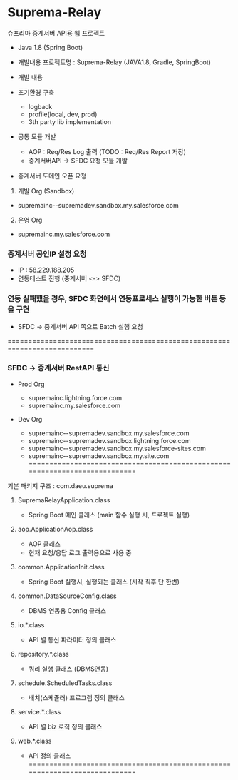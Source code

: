 # Suprema-Relay
슈프리마 중계서버 API용 웹 프로젝트

- Java 1.8 (Spring Boot)

* 개발내용
프로젝트명 : Suprema-Relay (JAVA1.8, Gradle, SpringBoot)

* 개발 내용
* 초기환경 구축
	- logback
	- profile(local, dev, prod)
	- 3th party lib implementation
	
* 공통 모듈 개발
	- AOP : Req/Res Log 출력 (TODO : Req/Res Report 저장)
	- 중계서버API -> SFDC 요청 모듈 개발

* 중계서버 도메인 오픈 요청
1. 개발 Org (Sandbox)
 - supremainc--supremadev.sandbox.my.salesforce.com
 
2. 운영 Org
 - supremainc.my.salesforce.com
 
 
### 중계서버 공인IP 설정 요청
 - IP : 58.229.188.205
 - 연동테스트 진행 (중계서버 <-> SFDC)

### 연동 실패했을 경우, SFDC 화면에서 연동프로세스 실행이 가능한 버튼 등을 구현
 - SFDC -> 중계서버 API 쪽으로 Batch 실행 요청
 
===========================================================================
### SFDC -> 중계서버 RestAPI 통신

 * Prod Org
	- supremainc.lightning.force.com
	- supremainc.my.salesforce.com

 * Dev Org
	- supremainc--supremadev.sandbox.my.salesforce.com
	- supremainc--supremadev.sandbox.lightning.force.com
	- supremainc--supremadev.sandbox.my.salesforce-sites.com
	- supremainc--supremadev.sandbox.my.site.com
===========================================================================

기본 패키지 구조 : com.daeu.suprema

1. SupremaRelayApplication.class
	- Spring Boot 메인 클래스 (main 함수 실행 시, 프로젝트 실행)
	
2. aop.ApplicationAop.class
	- AOP 클래스
	- 현재 요청/응답 로그 출력용으로 사용 중
	
3. common.ApplicationInit.class
	- Spring Boot 실행시, 실행되는 클래스 (시작 직후 단 한번)
	
4. common.DataSourceConfig.class
	- DBMS 연동용 Config 클래스
	
5. io.*.class
	- API 별 통신 파라미터 정의 클래스

6. repository.*.class
	- 쿼리 실행 클래스 (DBMS연동)
	
7. schedule.ScheduledTasks.class
	- 배치(스케쥴러) 프로그램 정의 클래스
	
8. service.*.class
	- API 별 biz 로직 정의 클래스

9. web.*.class
	- API 정의 클래스
===========================================================================
